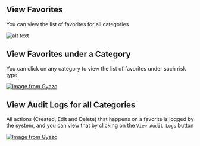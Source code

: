 ## View Favorites

You can view the list of favorites for all categories

![alt text](https://image.prntscr.com/image/dPpTx_buQnerdWAJVZDHSA.png)

## View Favorites under a Category

You can click on any category to view the list of favorites under such risk type

[![Image from Gyazo](https://i.gyazo.com/62614998020cfd0e4ae5cd4b5d9ee81c.gif)](https://gyazo.com/62614998020cfd0e4ae5cd4b5d9ee81c)


## View Audit Logs for all Categories

All actions (Created, Edit and Delete) that happens on a favorite is logged by the system, and you
can view that by clicking on the `View Audit Logs` button

[![Image from Gyazo](https://i.gyazo.com/1991afc7cceefb72de1d399c45544502.gif)](https://gyazo.com/1991afc7cceefb72de1d399c45544502)